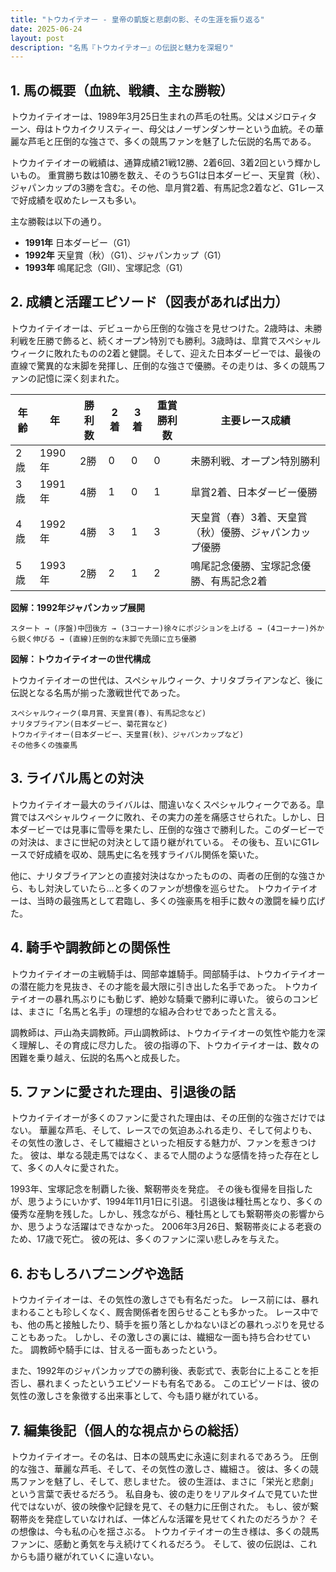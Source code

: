 ```yaml
---
title: "トウカイテオー - 皇帝の凱旋と悲劇の影、その生涯を振り返る"
date: 2025-06-24
layout: post
description: "名馬『トウカイテオー』の伝説と魅力を深堀り"
---
```


## 1. 馬の概要（血統、戦績、主な勝鞍）

トウカイテイオーは、1989年3月25日生まれの芦毛の牡馬。父はメジロティターン、母はトウカイクリスティー、母父はノーザンダンサーという血統。その華麗な芦毛と圧倒的な強さで、多くの競馬ファンを魅了した伝説的名馬である。  

トウカイテイオーの戦績は、通算成績21戦12勝、2着6回、3着2回という輝かしいもの。  重賞勝ち数は10勝を数え、そのうちG1は日本ダービー、天皇賞（秋）、ジャパンカップの3勝を含む。その他、皐月賞2着、有馬記念2着など、G1レースで好成績を収めたレースも多い。  

主な勝鞍は以下の通り。

* **1991年**  日本ダービー（G1）
* **1992年** 天皇賞（秋）（G1）、ジャパンカップ（G1）
* **1993年**  鳴尾記念（GII）、宝塚記念（G1）


## 2. 成績と活躍エピソード（図表があれば出力）

トウカイテイオーは、デビューから圧倒的な強さを見せつけた。2歳時は、未勝利戦を圧勝で飾ると、続くオープン特別でも勝利。3歳時は、皐賞でスペシャルウィークに敗れたものの2着と健闘。そして、迎えた日本ダービーでは、最後の直線で驚異的な末脚を発揮し、圧倒的な強さで優勝。その走りは、多くの競馬ファンの記憶に深く刻まれた。

| 年齢 | 年 | 勝利数 | 2着 | 3着 | 重賞勝利数 | 主要レース成績 |
|---|---|---|---|---|---|---|
| 2歳 | 1990年 | 2勝 | 0 | 0 | 0 | 未勝利戦、オープン特別勝利 |
| 3歳 | 1991年 | 4勝 | 1 | 0 | 1 | 皐賞2着、日本ダービー優勝 |
| 4歳 | 1992年 | 4勝 | 3 | 1 | 3 | 天皇賞（春）3着、天皇賞（秋）優勝、ジャパンカップ優勝 |
| 5歳 | 1993年 | 2勝 | 2 | 1 | 2 | 鳴尾記念優勝、宝塚記念優勝、有馬記念2着 |


**図解：1992年ジャパンカップ展開**

```
スタート → (序盤)中団後方 → (3コーナー)徐々にポジションを上げる → (4コーナー)外から鋭く伸びる → (直線)圧倒的な末脚で先頭に立ち優勝
```


**図解：トウカイテイオーの世代構成**

トウカイテイオーの世代は、スペシャルウィーク、ナリタブライアンなど、後に伝説となる名馬が揃った激戦世代であった。

```
スペシャルウィーク(皐月賞、天皇賞(春)、有馬記念など)
ナリタブライアン(日本ダービー、菊花賞など)
トウカイテイオー(日本ダービー、天皇賞(秋)、ジャパンカップなど)
その他多くの強豪馬
```


## 3. ライバル馬との対決

トウカイテイオー最大のライバルは、間違いなくスペシャルウィークである。皐賞ではスペシャルウィークに敗れ、その実力の差を痛感させられた。しかし、日本ダービーでは見事に雪辱を果たし、圧倒的な強さで勝利した。このダービーでの対決は、まさに世紀の対決として語り継がれている。  その後も、互いにG1レースで好成績を収め、競馬史に名を残すライバル関係を築いた。

他に、ナリタブライアンとの直接対決はなかったものの、両者の圧倒的な強さから、もし対決していたら…と多くのファンが想像を巡らせた。  トウカイテイオーは、当時の最強馬として君臨し、多くの強豪馬を相手に数々の激闘を繰り広げた。


## 4. 騎手や調教師との関係性

トウカイテイオーの主戦騎手は、岡部幸雄騎手。岡部騎手は、トウカイテイオーの潜在能力を見抜き、その才能を最大限に引き出した名手であった。  トウカイテイオーの暴れ馬ぶりにも動じず、絶妙な騎乗で勝利に導いた。  彼らのコンビは、まさに「名馬と名手」の理想的な組み合わせであったと言える。

調教師は、戸山為夫調教師。戸山調教師は、トウカイテイオーの気性や能力を深く理解し、その育成に尽力した。  彼の指導の下、トウカイテイオーは、数々の困難を乗り越え、伝説的名馬へと成長した。


## 5. ファンに愛された理由、引退後の話

トウカイテイオーが多くのファンに愛された理由は、その圧倒的な強さだけではない。  華麗な芦毛、そして、レースでの気迫あふれる走り、そして何よりも、その気性の激しさ、そして繊細さといった相反する魅力が、ファンを惹きつけた。  彼は、単なる競走馬ではなく、まるで人間のような感情を持った存在として、多くの人々に愛された。

1993年、宝塚記念を制覇した後、繋靭帯炎を発症。  その後も復帰を目指したが、思うようにいかず、1994年11月1日に引退。  引退後は種牡馬となり、多くの優秀な産駒を残した。しかし、残念ながら、種牡馬としても繋靭帯炎の影響からか、思うような活躍はできなかった。  2006年3月26日、繋靭帯炎による老衰のため、17歳で死亡。  彼の死は、多くのファンに深い悲しみを与えた。


## 6. おもしろハプニングや逸話

トウカイテイオーは、その気性の激しさでも有名だった。  レース前には、暴れまわることも珍しくなく、厩舎関係者を困らせることも多かった。  レース中でも、他の馬と接触したり、騎手を振り落としかねないほどの暴れっぷりを見せることもあった。  しかし、その激しさの裏には、繊細な一面も持ち合わせていた。  調教師や騎手には、甘える一面もあったという。

また、1992年のジャパンカップでの勝利後、表彰式で、表彰台に上ることを拒否し、暴れまくったというエピソードも有名である。  このエピソードは、彼の気性の激しさを象徴する出来事として、今も語り継がれている。


## 7. 編集後記（個人的な視点からの総括）

トウカイテイオー。その名は、日本の競馬史に永遠に刻まれるであろう。  圧倒的な強さ、華麗な芦毛、そして、その気性の激しさ、繊細さ。  彼は、多くの競馬ファンを魅了し、そして、悲しませた。  彼の生涯は、まさに「栄光と悲劇」という言葉で表せるだろう。  私自身も、彼の走りをリアルタイムで見ていた世代ではないが、彼の映像や記録を見て、その魅力に圧倒された。  もし、彼が繋靭帯炎を発症していなければ、一体どんな活躍を見せてくれたのだろうか？  その想像は、今も私の心を揺さぶる。  トウカイテイオーの生き様は、多くの競馬ファンに、感動と勇気を与え続けてくれるだろう。  そして、彼の伝説は、これからも語り継がれていくに違いない。

